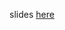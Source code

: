 slides [here](https://docs.google.com/presentation/d/1dUXRlqYL3hYov2YHL-ceMnZS8qbJKKEbJ-B9do-HjDc/edit?usp=sharing)
